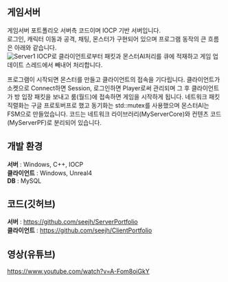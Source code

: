 ## 게임서버
게임서버 포트폴리오 서버측 코드이며 IOCP 기반 서버입니다. <br/>
로그인, 캐릭터 이동과 공격, 채팅, 몬스터가 구현되어 있으며 프로그램 동작의 큰 흐름은 아래와 같습니다.<br/>
![Server1](https://github.com/seejh/ServerPortfolio/assets/152791315/4bde2fb8-6eac-4b08-b257-fd72a6bd58d1)
IOCP로 클라이언트로부터 패킷과 몬스터AI처리를 큐에 적재하고 게임 업데이트 스레드에서 빼내어 처리합니다.

프로그램이 시작되면 몬스터를 만들고 클라이언트의 접속을 기다립니다. 클라이언트가 소켓으로 Connect하면 Session, 로그인하면 Player로써 관리되며
그 후 클라이언트가 방 입장 패킷을 보내고 룸(월드)에 접속하면 게임을 시작하게 됩니다. 
네트워크 패킷 직렬화는 구글 프로토버프로 했고 동기화는 std::mutex를 사용했으며 몬스터AI는 FSM으로 만들었습니다.
코드는 네트워크 라이브러리(MyServerCore)와 컨텐츠 코드(MyServerPF)로 분리되어 있습니다.



## 개발 환경
**서버** : Windows, C++, IOCP<br/>
**클라이언트** : Windows, Unreal4 <br/>
**DB** : MySQL<br/>

## 코드(깃허브)<br/>
**서버** : https://github.com/seejh/ServerPortfolio<br/>
**클라이언트** : https://github.com/seejh/ClientPortfolio<br/> 

## 영상(유튜브)<br/>
https://www.youtube.com/watch?v=A-Fom8oiGkY
